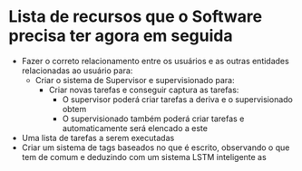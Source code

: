 # Lista de recursos que o Software precisa ter agora em seguida
- Fazer o correto relacionamento entre os usuários e as outras entidades relacionadas ao usuário para:
  - Criar o sistema de Supervisor e supervisionado para:
    - Criar novas tarefas e conseguir captura as tarefas:
      - O supervisor poderá criar tarefas a deriva e o supervisionado obtem
      - O supervisionado também poderá criar tarefas e automaticamente será elencado a este
- Uma lista de tarefas a serem executadas
- Criar um sistema de tags baseados no que é escrito, observando o que tem de comum e deduzindo com um sistema LSTM inteligente as 

